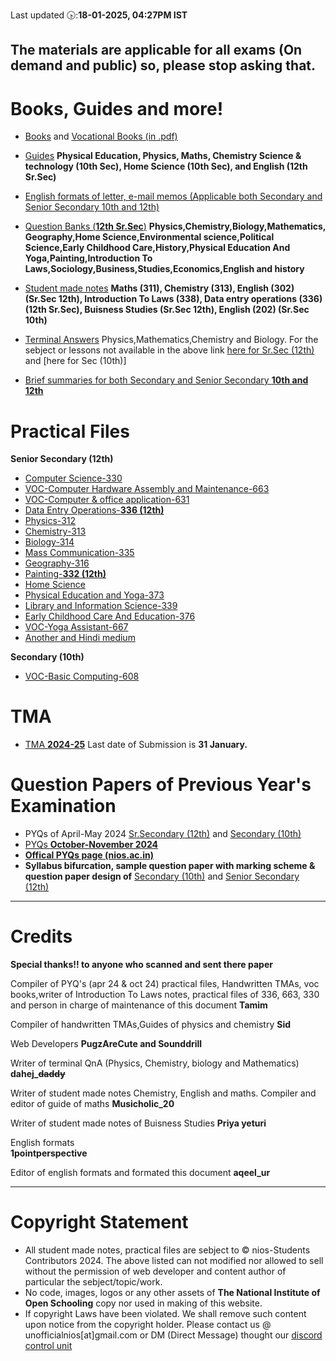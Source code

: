 Last updated 🕟:**18-01-2025, 04:27PM IST**

The materials are applicable for all exams (On demand and public) so, please stop asking that.
----

# Books, Guides and more!
- [Books](https://nios.ac.in/online-course-material.aspx) and [Vocational Books (in .pdf)](https://drive.google.com/drive/folders/10yjMKD5XLDjPqNbYba6V1nL-EvabkRTi)

- [Guides](https://drive.google.com/drive/folders/1Y4fr5EDyuxpoapeeQHkqvkki11fdBeZV)
**Physical Education, Physics, Maths, Chemistry Science & technology (10th Sec), Home Science (10th Sec), and English (12th Sr.Sec)**
- [English formats of letter, e-mail memos (Applicable both Secondary and Senior Secondary 10th and 12th)](https://drive.google.com/file/d/16_x7g3z3xabTg_a1eRRZBhVV8LLhFiD1/view?usp=drivesdk)

- [Question Banks (**12th Sr.Sec**)](https://drive.google.com/drive/folders/1BUGHbC5k6UpgkfrdY3FWd47MzJ0SJM8r) **Physics,Chemistry,Biology,Mathematics, Geography,Home Science,Environmental science,Political Science,Early Childhood Care,History,Physical Education And Yoga,Painting,Introduction To Laws,Sociology,Business,Studies,Economics,English and history**
- [Student made notes](https://drive.google.com/drive/folders/1ttDPhDMNFK3uRudaJWie83mTeVgvmGo_?usp=drive_link)
**Maths (311), Chemistry (313), English (302) (Sr.Sec 12th), Introduction To Laws (338), Data entry operations (336) (12th Sr.Sec), Buisness Studies (Sr.Sec 12th), English (202) (Sr.Sec 10th)**

- [Terminal Answers](https://drive.google.com/drive/folders/1QxgVf9rmN91oStaDyrM_2IXtsFgZCL-K?usp=drive_link) Physics,Mathematics,Chemistry and Biology. For the sebject or lessons not available in the above link [here for Sr.Sec (12th)](https://brainly.in/textbook-solutions/book-sets/s-nios-board/c-class-12) and [here for Sec (10th)]
- [Brief summaries for both Secondary and Senior Secondary **10th and 12th**](https://www.flexiprep.com/NIOS-Notes/)

# Practical Files
**Senior Secondary (12th)**
- [Computer Science-330](https://drive.google.com/drive/folders/1B4LC8LNbWwBj6i1u6VBKf4LzDcfGD1UX)
- [VOC-Computer Hardware Assembly and Maintenance-663](https://drive.google.com/drive/folders/1FePkpftsoo63xWzrQDX6mFYVivPkb4kL)
- [VOC-Computer & office application-631](https://drive.google.com/file/d/165UaWHD_6GEG8igXil3k7Fgi5tymbXJT/view?usp=drivesdk)
- [Data Entry Operations-**336 (12th)**](https://drive.google.com/drive/folders/1K5O8mtX-NXT-ezFsqh3ZsA0IdrJQ1SeU)
- [Physics-312](https://drive.google.com/file/d/1Tch83yqj_tKsHOzExcl1dMGCxSJKvAYb/view?usp=drivesdk)
- [Chemistry-313](https://drive.google.com/file/d/1ztU0LXRhlxP-Vztslwhh9-51Wjxn20wo/view?usp=drivesdk)
- [Biology-314](https://drive.google.com/file/d/1ooRji1IkWJ8OwPGnSqkMkPk2jmSSuXRX/view?usp=drivesdk)
- [Mass Communication-335](https://drive.google.com/file/d/15yFRnuislqd8L_Yy6Adln0mi6UWXmYlz/view?usp=drivesdk)
- [Geography-316](https://drive.google.com/file/d/1siXW5NvqsjoItMmtHnW98jb6g0BAKUks/view?usp=drivesdk)
- [Painting-**332 (12th)**](https://drive.google.com/file/d/1iTsm4f8ilwStpYmSv8-LD32YoY1erlgs/view?usp=drivesdk)
- [Home Science](https://drive.google.com/file/d/1IFmpCY7m1380q8Q6b_Fr7-aZkE1jtn9R/view?usp=drivesdk)
- [Physical Education and Yoga-373](https://drive.google.com/file/d/1uP8wLf8CWOa2ycGFyqpOtNuiWZMc2hdS/view?usp=drivesdk)
- [Library and Information Science-339](https://drive.google.com/drive/folders/1gmlUhPul53yaXm4eWGqQygnX_KgIJNpB)
- [Early Childhood Care And Education-376](https://drive.google.com/drive/folders/1gmlUhPul53yaXm4eWGqQygnX_KgIJNpB)
- [VOC-Yoga Assistant-667](https://drive.google.com/drive/folders/1ow4Bpx6-tR8tT2IXnFFX7AwAJpyj7sy2)
- [Another and Hindi medium](https://drive.google.com/drive/folders/1gmlUhPul53yaXm4eWGqQygnX_KgIJNpB)

**Secondary (10th)**
- [VOC-Basic
Computing-608](https://drive.google.com/file/d/1ByDCX_yhvUg-SXHroICBEaNCUzaPHwYI/view?usp=drivesdk)
# TMA
- [TMA **2024-25**](https://drive.google.com/drive/folders/1QPWsCnWQl6BRnUZwvC41ZAzkqy_XJ7q7?usp=drive_link) Last date of Submission is **31 January.** 
# Question Papers of Previous Year's Examination
- PYQs of April-May 2024 [Sr.Secondary (12th)](https://drive.google.com/drive/folders/1pPiI4xloWBmxJ05zej-b-WDO2KzyKlnr) and [Secondary (10th)](https://drive.google.com/drive/folders/1TeVxkTpZndUQNLPmUMGjQaekqa6-D7QC)
- [PYQs **October-November 2024**](https://drive.google.com/drive/folders/1upgHPV4moRE72l4IHVCE9FpkNMbF8Kvh)
- [**Offical PYQs page (nios.ac.in)**](https://nios.ac.in/student-information-section/question-paper-of-previous-year-examination-academic.aspx)
- **Syllabus bifurcation, sample question paper with marking scheme & question paper design of** [Secondary (10th)](https://nios.ac.in/online-course-material/secondary-courses.aspx) and [Senior Secondary (12th)](https://nios.ac.in/online-course-material/sr-secondary-courses.aspx) 

_______________
# Credits 
**Special thanks!! to anyone who scanned and sent there paper**

Compiler of PYQ's (apr 24 & oct 24) practical files, Handwritten TMAs, voc books,writer of Introduction To Laws notes, practical files of 336, 663, 330 and person in charge of maintenance of this document 
**Tamim**

Compiler of handwritten TMAs,Guides of physics and chemistry
**Sid**

Web Developers
**PugzAreCute and Sounddrill**

Writer of terminal QnA (Physics, Chemistry, biology and Mathematics) **dahej_~~daddy~~**

Writer of student made notes Chemistry, English and maths. Compiler and editor of guide of maths 
**Musicholic_20**

Writer of student made notes of Buisness Studies **Priya yeturi**

English formats             
**1pointperspective**

Editor of english formats and formated this document 
**aqeel_ur**
_______________

# Copyright Statement

* All  student made notes, practical files are sebject to © nios-Students Contributors 2024. The above listed can not
modified nor allowed to sell without the permission of web developer and content author of particular the sebject/topic/work.
* No code, images, logos or any other assets of **The National Institute of Open Schooling** copy nor used in making of this website.
* If copyright Laws have been violated. We shall remove such content upon notice from the copyright holder. Please contact us @ unofficialnios[at]gmail.com or DM (Direct Message) thought our [discord control unit](mailtohello@nios-students.pages.dev)
